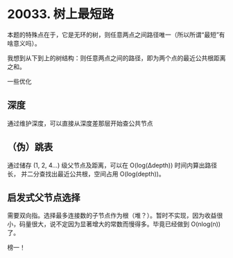 # 20033. 树上最短路
本题的特殊点在于，它是无环的树，则任意两点之间路径唯一（所以所谓“最短”有啥意义吗）。

我想到从下到上的树结构：则任意两点之间的路径，即为两个点的最近公共根距离之和。

一些优化

## 深度
通过维护深度，可以直接从深度差那层开始查公共节点

## （伪）跳表
通过储存 (1, 2, 4...) 级父节点及距离，可以在 O(log(Δdepth)) 时间内算出路径长，
并二分查找出最近公共根，空间占用 O(log(depth))。

## 启发式父节点选择
需要双向指。选择最多连接数的子节点作为根（堆？）。暂时不实现，因为收益很小，码量很大，说不定因为显著增大的常数而慢得多。毕竟已经做到 O(nlog(n)) 了。

榜一！